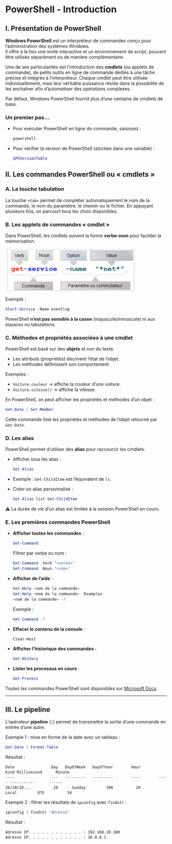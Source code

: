 # PowerShell - Introduction

## I. Présentation de PowerShell

**Windows PowerShell** est un interpréteur de commandes conçu pour l’administration des systèmes Windows.  
Il offre à la fois une invite interactive et un environnement de script, pouvant être utilisés séparément ou de manière complémentaire.  

Une de ses particularités est l’introduction des **cmdlets** (ou applets de commande), de petits outils en ligne de commande dédiés à une tâche précise et intégrés à l’interpréteur. Chaque cmdlet peut être utilisée individuellement, mais leur véritable puissance réside dans la possibilité de les enchaîner afin d’automatiser des opérations complexes.  

Par défaut, Windows PowerShell fournit plus d’une centaine de cmdlets de base.  

### Un premier pas…
* Pour exécuter PowerShell en ligne de commande, saisissez :  
  ```powershell
  powershell
  ```

* Pour vérifier la version de PowerShell (stockée dans une variable) :

  ```powershell
  $PSVersionTable
  ```

## II. Les commandes PowerShell ou « cmdlets »

### A. La touche tabulation

La touche `<tab>` permet de compléter automatiquement le nom de la commande, le nom du paramètre, le chemin ou le fichier.
En appuyant plusieurs fois, on parcourt tous les choix disponibles.

### B. Les applets de commandes « cmdlet »

Dans PowerShell, les cmdlets suivent la forme **verbe-nom** pour faciliter la mémorisation.

![](../../media/scripting/powershell-1.png)

Exemple :

```powershell
Start-Service -Name eventlog
```

PowerShell **n’est pas sensible à la casse** (majuscule/minuscule) ni aux espaces ou tabulations.

### C. Méthodes et propriétés associées à une cmdlet

PowerShell est basé sur des **objets** et non du texte.

* Les attributs (propriétés) décrivent l’état de l’objet.
* Les méthodes définissent son comportement.

Exemples :

* `Voiture.couleur` → affiche la couleur d’une voiture.
* `Voiture.vitesse()` → affiche la vitesse.

En PowerShell, on peut afficher les propriétés et méthodes d’un objet :

```powershell
Get-Date | Get-Member
```

Cette commande liste les propriétés et méthodes de l’objet retourné par `Get-Date`.

### D. Les alias

PowerShell permet d’utiliser des **alias** pour raccourcir les cmdlets.

* Afficher tous les alias :

  ```powershell
  Get-Alias
  ```

* Exemple :
  `Get-ChildItem` est l’équivalent de `ls`.

* Créer un alias personnalisé :

  ```powershell
  Set-Alias list Get-ChildItem
  ```

⚠️ La durée de vie d’un alias est limitée à la session PowerShell en cours.

### E. Les premières commandes PowerShell

* **Afficher toutes les commandes** :

  ```powershell
  Get-Command
  ```

  Filtrer par verbe ou nom :

  ```powershell
  Get-Command -Verb "<verbe>"
  Get-Command -Noun "<nom>"
  ```

* **Afficher de l’aide** :

  ```powershell
  Get-Help <nom de la commande>
  Get-Help <nom de la commande> -Examples
  <nom de la commande> -?
  ```

  Exemple :

  ```powershell
  Get-Command -?
  ```

* **Effacer le contenu de la console** :

  ```powershell
  Clear-Host
  ```

* **Afficher l’historique des commandes** :

  ```powershell
  Get-History
  ```

* **Lister les processus en cours** :

  ```powershell
  Get-Process
  ```

Toutes les commandes PowerShell sont disponibles sur [Microsoft Docs](https://docs.microsoft.com/fr-fr/powershell/scripting/overview?view=powershell-6).

---

## III. Le pipeline

L’opérateur **pipeline** (`|`) permet de transmettre la sortie d’une commande en entrée d’une autre.

Exemple 1 : mise en forme de la date avec un tableau :

```powershell
Get-Date | Format-Table
```
Résultat :

```
Date                Day   DayOfWeek   DayOfYear        Hour        Kind Millisecond      Minute       
----                ---   ---------   ---------        ----        ---- -----------      ------       
26/10/20...          26      Sunday         300          20       Local         875          54
```

Exemple 2 : filtrer les résultats de `ipconfig` avec `findstr` :

```powershell
ipconfig | findstr "Adresse"
```

Résultat :

```
Adresse IP. . . . . . . . . . . . : 192.168.10.100
Adresse IP. . . . . . . . . . . . : 10.0.0.1
```
